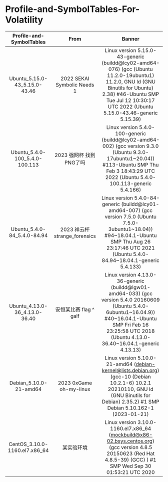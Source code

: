 # Profile-and-SymbolTables-For-Volatility

|    Profile-and-SymbolTables    |          From          |                                                                                             Banner                                                                                             |
| :----------------------------: | :---------------------: | :--------------------------------------------------------------------------------------------------------------------------------------------------------------------------------------------: |
| Ubuntu_5.15.0-43_5.15.0-43.46 | 2022 SEKAI Symbolic Needs 1 | Linux version 5.15.0-43-generic (buildd@lcy02-amd64-076) (gcc (Ubuntu 11.2.0-19ubuntu1) 11.2.0, GNU ld (GNU Binutils for Ubuntu) 2.38) #46-Ubuntu SMP Tue Jul 12 10:30:17 UTC 2022 (Ubuntu 5.15.0-43.46-generic 5.15.39) |
| Ubuntu_5.4.0-100_5.4.0-100.113 | 2023 强网杯 找到PNG了吗 | Linux version 5.4.0-100-generic (buildd@lcy02-amd64-002) (gcc version 9.3.0 (Ubuntu 9.3.0-17ubuntu1~20.04)) #113-Ubuntu SMP Thu Feb 3 18:43:29 UTC 2022 (Ubuntu 5.4.0-100.113-generic 5.4.166) |
| Ubuntu_5.4.0-84_5.4.0-84.94 | 2023 祥云杯 strange_forensics | Linux version 5.4.0-84-generic (buildd@lcy01-amd64-007) (gcc version 7.5.0 (Ubuntu 7.5.0-3ubuntu1~18.04)) #94~18.04.1-Ubuntu SMP Thu Aug 26 23:17:46 UTC 2021 (Ubuntu 5.4.0-84.94~18.04.1-generic 5.4.133) |
| Ubuntu_4.13.0-36_4.13.0-36.40 | 安恒某比赛 flag ^ galf | Linux version 4.13.0-36-generic (buildd@lgw01-amd64-033) (gcc version 5.4.0 20160609 (Ubuntu 5.4.0-6ubuntu1~16.04.9)) #40~16.04.1-Ubuntu SMP Fri Feb 16 23:25:58 UTC 2018 (Ubuntu 4.13.0-36.40~16.04.1-generic 4.13.13) |
| Debian_5.10.0-21-amd64 | 2023 0xGame oh-my-linux | Linux version 5.10.0-21-amd64 (debian-kernel@lists.debian.org) (gcc-10 (Debian 10.2.1-6) 10.2.1 20210110, GNU ld (GNU Binutils for Debian) 2.35.2) #1 SMP Debian 5.10.162-1 (2023-01-21) |
| CentOS_3.10.0-1160.el7.x86_64 | 某实验环境 | Linux version 3.10.0-1160.el7.x86_64 (mockbuild@x86-02.bsys.centos.org) (gcc version 4.8.5 20150623 (Red Hat 4.8.5-39) (GCC) ) #1 SMP Wed Sep 30 01:53:21 UTC 2020 |

